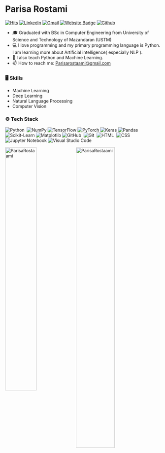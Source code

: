 <!--
**ParisaRostaami/ParisaRostaami** is a ✨ _special_ ✨ repository because its `README.md` (this file) appears on your GitHub profile.

Here are some ideas to get you started:

- 🔭 I’m currently working on ...
- 🌱 I’m currently learning ...
- 👯 I’m looking to collaborate on ...
- 🤔 I’m looking for help with ...
- 💬 Ask me about ...
- 📫 How to reach me: ...
- 😄 Pronouns: ...
- ⚡ Fun fact: ...
-->
# Parisa Rostami

[![Hits](https://hits.seeyoufarm.com/api/count/incr/badge.svg?url=https%3A%2F%2Fgithub.com%2FParisaRostaami%2FParisaRostaami&count_bg=%2379C83D&title_bg=%23555555&icon=&icon_color=%23E7E7E7&title=Profile+Views&edge_flat=false)](https://hits.seeyoufarm.com) [![Linkedin](https://img.shields.io/badge/-LinkedIn-blue?style=flat&logo=Linkedin&logoColor=white)](https://www.linkedin.com/in/Parisa-rostami/) [![Gmail](https://img.shields.io/badge/-Gmail-c14438?style=flat&logo=Gmail&logoColor=white)](mailto:Parisarostaami@gmail.com) [![Website Badge](https://img.shields.io/badge/-Website-c14438?style=flat&logo=Google-Chrome&color=blueviolet&logoColor=white&link=https://ParisaRostaami.github.io)](https://ParisaRostaami.github.io) [![Github](https://img.shields.io/github/followers/ParisaRostaami?label=Follow&style=social)](https://github.com/ParisaRostaami)

- 🎓 Graduated with BSc in Computer Engineering from University of Science and Technology of Mazandaran (USTM)
- 💻 I love programming and my primary programming language is Python. I am learning more about Artificial intelligence( especially NLP ).
- 🌱 I also teach Python and Machine Learning.
- 📫 How to reach me: Parisarostaami@gmail.com 



### 🖥 Skills

- Machine Learning
- Deep Learning
- Natural Language Processing
- Computer Vision
### ⚙️ Tech Stack
![Python](https://img.shields.io/badge/-Python-05122A?style=flat&logo=python&color=FFFF68&logoColor=white)&nbsp;
![NumPy](https://img.shields.io/badge/numpy-%23013243.svg?style=flat&logo=numpy&color=FFD768&logoColor=white)
![TensorFlow](https://img.shields.io/badge/TensorFlow-%23FF6F00.svg?style=flat&logo=TensorFlow&logoColor=white)
![PyTorch](https://img.shields.io/badge/PyTorch-%23EE4C2C.svg?style=flat&logo=PyTorch&logoColor=white)
![Keras](https://img.shields.io/badge/Keras-%23D00000.svg?style=flat&logo=Keras&logoColor=white)
![Pandas](https://img.shields.io/badge/pandas-%23150458.svg?style=flat&logo=pandas&color=ff69b4&logoColor=white)
![Scikit-Learn](https://img.shields.io/badge/-Scikit%20Learn-05122A?style=flat&logo=Scikit-Learn&color=purple&logoColor=white) 
![Matplotlib](https://img.shields.io/badge/Matplotlib-%23ffffff.svg?style=flat&logo=Matplotlib&color=7122CB&logoColor=black)
![GitHub](https://img.shields.io/badge/-GitHub-05122A?style=flat&logo=github&color=685BC0&logoColor=white)&nbsp;
![Git](https://img.shields.io/badge/-Git-05122A?style=flat&color=50459A&logo=git)&nbsp;
![HTML](https://img.shields.io/badge/-HTML-05122A?style=flat&color=9cf&logo=HTML5)&nbsp;
![CSS](https://img.shields.io/badge/-CSS-05122A?style=flat&logo=CSS3&color=9cf&logoColor=1572B6)&nbsp;
![Jupyter Notebook](https://img.shields.io/badge/jupyter-%23FA0F00.svg?style=for-the-badge&logo=jupyter&logoColor=white)
![Visual Studio Code](https://img.shields.io/badge/-Visual%20Studio%20Code-05122A?style=flat&logo=visual-studio-code&logoColor=007ACC)&nbsp;



<div>
  <img width="45%" align="left" src="https://github-readme-stats.vercel.app/api/top-langs?username=ParisaRostaami&show_icons=true&locale=en&layout=compact" alt="ParisaRostaami" />
  <img width="50%"  src="https://github-readme-streak-stats.herokuapp.com/?user=ParisaRostaami&" alt="ParisaRostaami" />
</div>

<!-- <h3 align="center">
       <img src="https://raw.githubusercontent.com/PARISAROSTAAMI/PARISAROSTAAMI/output/github-contribution-grid-snake-dark.svg#gh-dark-mode-only">
       <img src="https://raw.githubusercontent.com/PARISAROSTAAMI/PARISAROSTAAMI/output/github-contribution-grid-snake.svg#gh-light-mode-only">
</h3>
 -->
